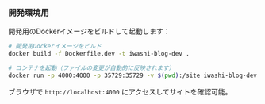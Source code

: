 ### 開発環境用

開発用のDockerイメージをビルドして起動します：

```bash
# 開発用Dockerイメージをビルド
docker build -f Dockerfile.dev -t iwashi-blog-dev .

# コンテナを起動（ファイルの変更が自動的に反映されます）
docker run -p 4000:4000 -p 35729:35729 -v $(pwd):/site iwashi-blog-dev
```

ブラウザで `http://localhost:4000` にアクセスしてサイトを確認可能。
